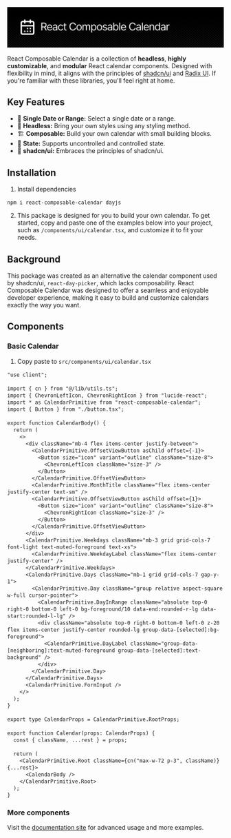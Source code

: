 <img src="/static//header.png" alt="Usage demo">

React Composable Calendar is a collection of **headless**, **highly customizable**, and **modular** React calendar components. Designed with flexibility in mind, it aligns with the principles of [shadcn/ui](https://github.com/shadcn-ui/ui) and [Radix UI](https://github.com/radix-ui/primitives). If you're familiar with these libraries, you'll feel right at home.

## Key Features

* 📆 **Single Date or Range:** Select a single date or a range.
* 🤯 **Headless:** Bring your own styles using any styling method.
* 🏗️ **Composable:** Build your own calendar with small building blocks.
* 💾 **State:** Supports uncontrolled and controlled state.
* 🗿 **shadcn/ui:** Embraces the principles of shadcn/ui. 

## Installation
1. Install dependencies
```
npm i react-composable-calendar dayjs
```
2. This package is designed for you to build your own calendar. To get started, copy and paste one of the examples below into your project, such as `/components/ui/calendar.tsx`, and customize it to fit your needs.

## Background
This package was created as an alternative the calendar component used by shadcn/ui, `react-day-picker`, which lacks composability. React Composable Calendar was designed to offer a seamless and enjoyable developer experience, making it easy to build and customize calendars exactly the way you want.

## Components

### Basic Calendar
1. Copy paste to `src/components/ui/calendar.tsx`
```tsx
"use client";

import { cn } from "@/lib/utils.ts";
import { ChevronLeftIcon, ChevronRightIcon } from "lucide-react";
import * as CalendarPrimitive from "react-composable-calendar";
import { Button } from "./button.tsx";

export function CalendarBody() {
  return (
    <>
      <div className="mb-4 flex items-center justify-between">
        <CalendarPrimitive.OffsetViewButton asChild offset={-1}>
          <Button size="icon" variant="outline" className="size-8">
            <ChevronLeftIcon className="size-3" />
          </Button>
        </CalendarPrimitive.OffsetViewButton>
        <CalendarPrimitive.MonthTitle className="flex items-center justify-center text-sm" />
        <CalendarPrimitive.OffsetViewButton asChild offset={1}>
          <Button size="icon" variant="outline" className="size-8">
            <ChevronRightIcon className="size-3" />
          </Button>
        </CalendarPrimitive.OffsetViewButton>
      </div>
      <CalendarPrimitive.Weekdays className="mb-3 grid grid-cols-7 font-light text-muted-foreground text-xs">
        <CalendarPrimitive.WeekdayLabel className="flex items-center justify-center" />
      </CalendarPrimitive.Weekdays>
      <CalendarPrimitive.Days className="mb-1 grid grid-cols-7 gap-y-1">
        <CalendarPrimitive.Day className="group relative aspect-square w-full cursor-pointer">
          <CalendarPrimitive.DayInRange className="absolute top-0 right-0 bottom-0 left-0 bg-foreground/10 data-end:rounded-r-lg data-start:rounded-l-lg" />
          <div className="absolute top-0 right-0 bottom-0 left-0 z-20 flex items-center justify-center rounded-lg group-data-[selected]:bg-foreground">
            <CalendarPrimitive.DayLabel className="group-data-[neighboring]:text-muted-foreground group-data-[selected]:text-background" />
          </div>
        </CalendarPrimitive.Day>
      </CalendarPrimitive.Days>
      <CalendarPrimitive.FormInput />
    </>
  );
}

export type CalendarProps = CalendarPrimitive.RootProps;

export function Calendar(props: CalendarProps) {
  const { className, ...rest } = props;

  return (
    <CalendarPrimitive.Root className={cn("max-w-72 p-3", className)} {...rest}>
      <CalendarBody />
    </CalendarPrimitive.Root>
  );
}
```

### More components
Visit the [documentation site](https://react-composable-calendar.vercel.app/) for advanced usage and more examples.

